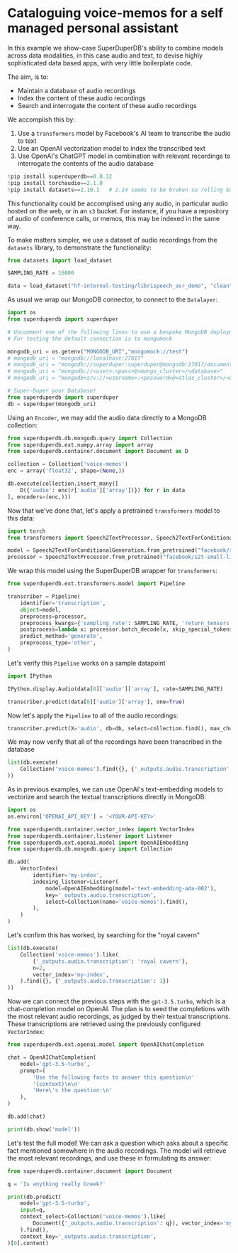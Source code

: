 # Cataloguing voice-memos for a self managed personal assistant

In this example we show-case SuperDuperDB's ability to combine models across data modalities, 
in this case audio and text, to devise highly sophisticated data based apps, with very little 
boilerplate code.

The aim, is to:

- Maintain a database of audio recordings
- Index the content of these audio recordings
- Search and interrogate the content of these audio recordings

We accomplish this by:

1. Use a `transformers` model by Facebook's AI team to transcribe the audio to text
2. Use an OpenAI vectorization model to index the transcribed text
3. Use OpenAI's ChatGPT model in combination with relevant recordings to interrogate the contents
  of the audio database


```python
!pip install superduperdb==0.0.12
!pip install torchaudio==2.1.0
!pip install datasets==2.10.1   # 2.14 seems to be broken so rolling back version
```

This functionality could be accomplised using any audio, in particular audio 
hosted on the web, or in an `s3` bucket. For instance, if you have a repository
of audio of conference calls, or memos, this may be indexed in the same way.

To make matters simpler, we use a dataset of audio recordings from the `datasets` library, to demonstrate the 
functionality:


```python
from datasets import load_dataset

SAMPLING_RATE = 16000

data = load_dataset("hf-internal-testing/librispeech_asr_demo", "clean", split="validation")
```

As usual we wrap our MongoDB connector, to connect to the `Datalayer`:


```python
import os
from superduperdb import superduper

# Uncomment one of the following lines to use a bespoke MongoDB deployment
# For testing the default connection is to mongomock

mongodb_uri = os.getenv("MONGODB_URI","mongomock://test")
# mongodb_uri = "mongodb://localhost:27017"
# mongodb_uri = "mongodb://superduper:superduper@mongodb:27017/documents"
# mongodb_uri = "mongodb://<user>:<pass>@<mongo_cluster>/<database>"
# mongodb_uri = "mongodb+srv://<username>:<password>@<atlas_cluster>/<database>"

# Super-Duper your Database!
from superduperdb import superduper
db = superduper(mongodb_uri)
```

Using an `Encoder`, we may add the audio data directly to a MongoDB collection:


```python
from superduperdb.db.mongodb.query import Collection
from superduperdb.ext.numpy.array import array
from superduperdb.container.document import Document as D

collection = Collection('voice-memos')
enc = array('float32', shape=(None,))

db.execute(collection.insert_many([
    D({'audio': enc(r['audio']['array'])}) for r in data
], encoders=(enc,)))
```

Now that we've done that, let's apply a pretrained `transformers` model to this data:


```python
import torch
from transformers import Speech2TextProcessor, Speech2TextForConditionalGeneration

model = Speech2TextForConditionalGeneration.from_pretrained("facebook/s2t-small-librispeech-asr")
processor = Speech2TextProcessor.from_pretrained("facebook/s2t-small-librispeech-asr")
```

We wrap this model using the SuperDuperDB wrapper for `transformers`:


```python
from superduperdb.ext.transformers.model import Pipeline

transcriber = Pipeline(
    identifier='transcription',
    object=model,
    preprocess=processor,
    preprocess_kwargs={'sampling_rate': SAMPLING_RATE, 'return_tensors': 'pt', 'padding': True},
    postprocess=lambda x: processor.batch_decode(x, skip_special_tokens=True),
    predict_method='generate',
    preprocess_type='other',
)
```

Let's verify this `Pipeline` works on a sample datapoint


```python
import IPython

IPython.display.Audio(data[0]['audio']['array'], rate=SAMPLING_RATE)
```


```python
transcriber.predict(data[0]['audio']['array'], one=True)
```

Now let's apply the `Pipeline` to all of the audio recordings:


```python
transcriber.predict(X='audio', db=db, select=collection.find(), max_chunk_size=10)
```

We may now verify that all of the recordings have been transcribed in the database


```python
list(db.execute(
    Collection('voice-memos').find({}, {'_outputs.audio.transcription': 1})
))
```

As in previous examples, we can use OpenAI's text-embedding models to vectorize and search the 
textual transcriptions directly in MongoDB:


```python
import os
os.environ['OPENAI_API_KEY'] = '<YOUR-API-KEY>'
```


```python
from superduperdb.container.vector_index import VectorIndex
from superduperdb.container.listener import Listener
from superduperdb.ext.openai.model import OpenAIEmbedding
from superduperdb.db.mongodb.query import Collection

db.add(
    VectorIndex(
        identifier='my-index',
        indexing_listener=Listener(
            model=OpenAIEmbedding(model='text-embedding-ada-002'),
            key='_outputs.audio.transcription',
            select=Collection(name='voice-memos').find(),
        ),
    )
)
```

Let's confirm this has worked, by searching for the "royal cavern"


```python
list(db.execute(
    Collection('voice-memos').like(
        {'_outputs.audio.transcription': 'royal cavern'},
        n=2,
        vector_index='my-index',
    ).find({}, {'_outputs.audio.transcription': 1})
))
```

Now we can connect the previous steps with the `gpt-3.5.turbo`, which is a chat-completion 
model on OpenAI. The plan is to seed the completions with the most relevant audio recordings, 
as judged by their textual transcriptions. These transcriptions are retrieved using 
the previously configured `VectorIndex`:


```python
from superduperdb.ext.openai.model import OpenAIChatCompletion

chat = OpenAIChatCompletion(
    model='gpt-3.5-turbo',
    prompt=(
        'Use the following facts to answer this question\n'
        '{context}\n\n'
        'Here\'s the question:\n'
    ),
)

db.add(chat)

print(db.show('model'))
```

Let's test the full model! We can ask a question which asks about a specific fact 
mentioned somewhere in the audio recordings. The model will retrieve the most relevant
recordings, and use these in formulating its answer:


```python
from superduperdb.container.document import Document

q = 'Is anything really Greek?'

print(db.predict(
    model='gpt-3.5-turbo',
    input=q,
    context_select=Collection('voice-memos').like(
        Document({'_outputs.audio.transcription': q}), vector_index='my-index'
    ).find(),
    context_key='_outputs.audio.transcription',
)[0].content)
```
